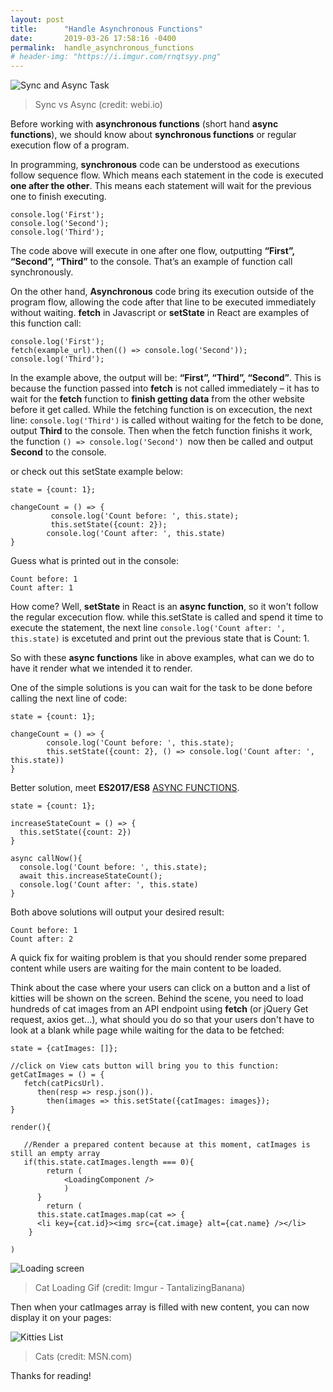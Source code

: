 ```yaml
---
layout: post
title:      "Handle Asynchronous Functions"
date:       2019-03-26 17:58:16 -0400
permalink:  handle_asynchronous_functions
# header-img: "https://i.imgur.com/rnqtsyy.png"
---
```


![Sync and Async Task](https://i.imgur.com/rnqtsyy.png)
> Sync vs Async (credit: webi.io)

Before working with **asynchronous functions** (short hand **async functions**), we should know about **synchronous functions** or regular execution flow of a program.
 

In programming, **synchronous** code can be understood as executions follow sequence flow. Which means each statement in the code is executed **one after the other**. This means each statement will wait for the previous one to finish executing.

```
console.log('First');
console.log('Second');
console.log('Third');
```

The code above will execute in one after one flow, outputting **“First”, “Second”, “Third”** to the console. That’s an example of function call synchronously.

On the other hand, **Asynchronous** code bring its execution outside of the program flow, allowing the code after that line to be executed immediately without waiting. **fetch** in Javascript or **setState** in React are examples of this function call:

```
console.log('First');
fetch(example_url).then(() => console.log('Second'));
console.log('Third');
```

In the example above, the output will be: **“First”, “Third”, “Second”**. This is because the function passed into **fetch** is not called immediately – it has to wait for the **fetch** function to **finish getting data** from the other website before it get called. While the fetching function is on excecution, the next line: `console.log('Third')` is called without waiting for the fetch to be done, output **Third** to the console. Then when the fetch function finishs it work, the function `() => console.log('Second') `now then be called and output **Second** to the console.

or check out this setState example below:


```
state = {count: 1};
		 
changeCount = () => {
		 console.log('Count before: ', this.state);
		 this.setState({count: 2});
		console.log('Count after: ', this.state)
}
```

Guess what is printed out in the console: 

```
Count before: 1
Count after: 1
```

How come? Well, **setState** in React is an **async function**, so it won't follow the regular excecution flow. while this.setState is called and spend it time to execute the statement, the next line `console.log('Count after: ', this.state)` is excetuted and print out the previous state that is Count: 1.

So with these **async functions** like in above examples, what can we do to have it render what we intended it to render.

One of the simple solutions is you can wait for the task to be done before calling the next line of code:


```
state = {count: 1};
		 
changeCount = () => {
		console.log('Count before: ', this.state);
		this.setState({count: 2}, () => console.log('Count after: ', this.state))
}
```


Better solution, meet **ES2017/ES8** [ASYNC FUNCTIONS](https://developer.mozilla.org/en-US/docs/Web/JavaScript/Reference/Statements/async_function).


```
state = {count: 1};

increaseStateCount = () => {
  this.setState({count: 2})
}

async callNow(){
  console.log('Count before: ', this.state);
  await this.increaseStateCount();
  console.log('Count after: ', this.state)
}
```

Both above solutions will output your desired result:

```
Count before: 1
Count after: 2
```


A quick fix for waiting problem is that you should render some prepared content while users are waiting for the main content to be loaded.

Think about the case where your users can click on a button and a list of kitties will be shown on the screen. Behind the scene, you need to load hundreds of cat images from an API endpoint  using **fetch** (or jQuery Get request, axios get...), what should you do so that your users don't have to look at a blank while page while waiting for the data to be fetched:

```
state = {catImages: []};

//click on View cats button will bring you to this function:
getCatImages = () = {
   fetch(catPicsUrl).
      then(resp => resp.json()).
	    then(images => this.setState({catImages: images});
}

render(){

   //Render a prepared content because at this moment, catImages is still an empty array
   if(this.state.catImages.length === 0){
	    return (
			<LoadingComponent />
			)
	  }
		return (
      this.state.catImages.map(cat => {
      <li key={cat.id}><img src={cat.image} alt={cat.name} /></li>
    }
		
)
```

![Loading screen](https://i.imgur.com/FH3pKLX.gif)
> Cat Loading Gif (credit: Imgur - TantalizingBanana)

Then when your catImages array is filled with new content, you can now display it on your pages:

![Kitties List](https://i.imgur.com/rEfFgbs.jpg)
> Cats (credit: MSN.com)

Thanks for reading!



